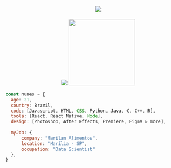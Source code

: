 <h1 align="center">
  <a href="#">
    <img src="https://readme-typing-svg.herokuapp.com/?lines=Hey,+There!+👋;I'm+Nathan+Nunes;And+I+love+☕+Java+☕&center=true&size=30">
  </a>
</h1>

<p align="center">
  <img src="https://github-readme-stats.vercel.app/api?username=nthnunes&show_icons=true&icon_color=4ebcf0&hide_border=true&theme=dark&bg_color=transparent"/>
  <img height="180em" src="https://github-readme-stats.vercel.app/api/top-langs/?username=nthnunes&layout=compact&langs_count=7&hide_border=true&theme=dark&bg_color=transparent"/>
</p>

```javascript
const nunes = {
  age: 21,
  country: Brazil,
  code: [Javascript, HTML, CSS, Python, Java, C, C++, R],
  tools: [React, React Native, Node],
  design: [Photoshop, After Effects, Premiere, Figma & more],
  
  myJob: {
      company: "Marilan Alimentos",
      location: "Marília - SP",
      occupation: "Data Scientist"
  },
}
```
